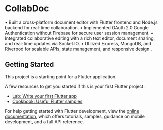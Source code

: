 # CollabDoc

• Built a cross-platform document editor with Flutter frontend and Node.js backend for real-time collaboration.
• Implemented OAuth 2.0 Google Authentication without Firebase for secure user session management.
• Integrated collaborative editing with a rich text editor, document sharing, and real-time updates via Socket.IO.
• Utilized Express, MongoDB, and Riverpod for scalable APIs, state management, and responsive design..


## Getting Started

This project is a starting point for a Flutter application.

A few resources to get you started if this is your first Flutter project:

- [Lab: Write your first Flutter app](https://docs.flutter.dev/get-started/codelab)
- [Cookbook: Useful Flutter samples](https://docs.flutter.dev/cookbook)

For help getting started with Flutter development, view the
[online documentation](https://docs.flutter.dev/), which offers tutorials,
samples, guidance on mobile development, and a full API reference.
